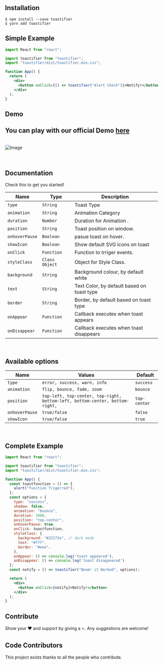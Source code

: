 ## Installation

```
$ npm install --save toastifier
$ yarn add toastifier
```

## Simple Example

```jsx
import React from "react";

import toastifier from "toastifier";
import "toastifier/dist/toastifier.min.css";

function App() {
  return (
    <div>
      <button onClick={() => toastifier("Alert Check")}>Notify!</button>
    </div>
  );
}
```

## Demo

## You can play with our official Demo [here](https://toastifier.vercel.app/)

<br />
<img src="https://imgur.com/yDNHws5.gif" alt="Image"/>    
<br /><br /><br />

## Documentation

Check this to get you started!

| Name           | Type           | Description                                |
| -------------- | -------------- | ------------------------------------------ |
| `type`         | `String`       | Toast Type                                 |
| `animation`    | `String`       | Animation Category                         |
| `duration`     | `Number`       | Duration for Animation .                   |
| `position`     | `String`       | Toast position on window.                  |
| `onhoverPause` | `Boolean`      | pasue toast on hover.                      |
| `showIcon`     | `Boolean`      | Show default SVG icons on toast            |
| `onClick`      | `Function`     | Function to trriger events.                |
| `styleClass`   | `Class Object` | Object for Style Class.                    |
| `background`   | `String`       | Background colour, by default white        |
| `text`         | `String`       | Text Color, by default based on toast type |
| `border`       | `String`       | Border, by default based on toast type     |
| `onAppear`     | `Function`     | Callback executes when toast appears       |
| `onDisappear`  | `Function`     | Callback executes when toast disappears    |

<br />

## Available options

| Name           | Values                                                                       | Default      |
| -------------- | ---------------------------------------------------------------------------- | ------------ |
| `type`         | `error, success, warn, info`                                                 | `success`    |
| `animation`    | `flip, bounce, fade, zoom`                                                   | `bounce`     |
| `position`     | `top-left, top-center, top-right, bottom-left, bottom-center, bottom-right,` | `top-center` |
| `onhoverPause` | `true/false`                                                                 | `false`      |
| `showIcon`     | `true/false`                                                                 | `true`       |

<br />

## Complete Example

```jsx
import React from "react";

import toastifier from "toastifier";
import "toastifier/dist/toastifier.min.css";

function App() {
  const toastfunction = () => {
    alert("function Trigerred");
  };
  const options = {
    type: "success",
    shadow: false,
    animation: "bounce",
    duration: 3000,
    position: "top-center",
    onhoverPause: true,
    onClick: toastfunction,
    styleClass: {
      background: "#22272e", // dark mode
      text: "#fff",
      border: "#eee",
    },
    onAppear: () => console.log('toast appeared'),
    onDisappear: () => console.log('toast disappeared')
  };
  const notify = () => toastifier("Boom! it Worked", options);

  return (
    <div>
      <button onClick={notify}>Notify!</button>
    </div>
  );
}
```

## Contribute

Show your ❤️ and support by giving a ⭐. Any suggestions are welcome!

## Code Contributors

This project exists thanks to all the people who contribute.

